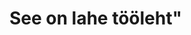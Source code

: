 <!DOCTYPE html>
<html lang="en">
<head>
    <meta charset="UTF-8">
    <meta name="viewport" content="width=device-width, initial-scale=1.0">
    <title>tööleht</title>
</head>
<body>

<h1>
See on lahe tööleht"
</h1>
    
</body>
</html>

